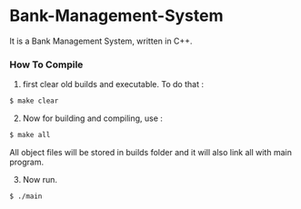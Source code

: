 # Bank-Management-System
It is a Bank Management System, written in C++.

### How To Compile
1. first clear old builds and executable.
To do that :
```bash
$ make clear
```
2. Now for building and compiling, use :
```bash
$ make all
```
All object files will be stored in builds folder and it will also link all with main program.

3. Now run.
```bash
$ ./main

